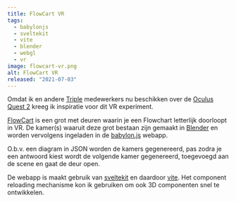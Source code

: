 ```yaml
---
title: FlowCart VR
tags:
  - babylonjs
  - sveltekit
  - vite
  - blender
  - webgl
  - vr
image: flowcart-vr.png
alt: FlowCart VR
released: "2021-07-03"
---
```


Omdat ik en andere [Triple](https://www.wearetriple.com/) medewerkers nu beschikken over de [Oculus Quest 2](https://www.oculus.com/quest-2/) kreeg ik inspiratie voor dit VR experiment.

[FlowCart](https://flowcart.bfanger.nl/) is een grot met deuren waarin je een Flowchart letterlijk doorloopt in VR.
De kamer(s) waaruit deze grot bestaan zijn gemaakt in [Blender](http://blender.org/) en worden vervolgens ingeladen in de [babylon.js](https://www.babylonjs.com/)
webapp.

O.b.v. een diagram in JSON worden de kamers gegenereerd, pas zodra je een antwoord kiest wordt de volgende kamer gegenereerd, toegevoegd aan de scene en gaat de deur open.

<!--
In de oorspronkelijk visie zou je in een mijnwagentje zitten en met een hendel bepalen of je links of rechts zou gaan.
Voor de v1.0 heb ik gekozen om de ingebouwde teleportatie te gebruiken voor de navigatie door de grot.
-->

De webapp is maakt gebruik van [sveltekit](https://kit.svelte.dev/) en daardoor [vite](https://vitejs.dev/). Het
component reloading mechanisme kon ik gebruiken om ook 3D componenten snel te ontwikkelen.
